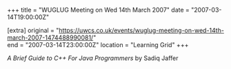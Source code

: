 +++
title = "WUGLUG Meeting on Wed 14th March 2007"
date = "2007-03-14T19:00:00Z"

[extra]
original = "https://uwcs.co.uk/events/wuglug-meeting-on-wed-14th-march-2007-1474488990081/"    
end = "2007-03-14T23:00:00Z"
location = "Learning Grid"
+++

*A Brief Guide to C++ For Java Programmers* by Sadiq Jaffer

